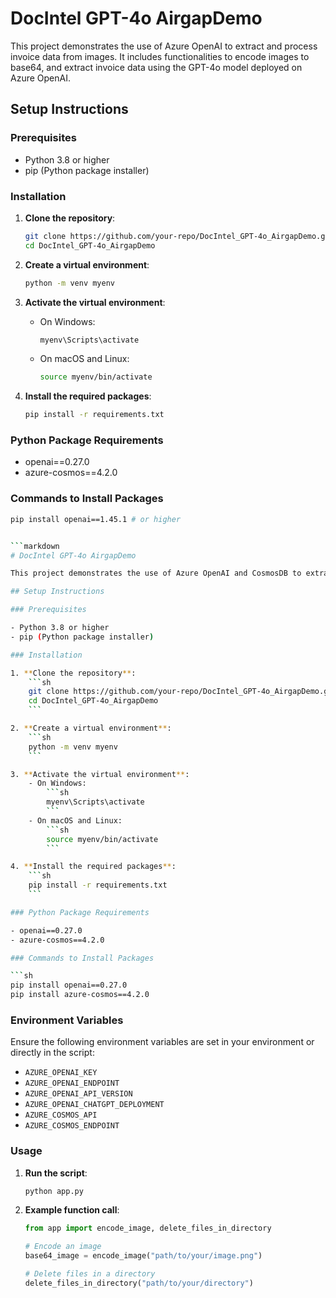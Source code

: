# DocIntel GPT-4o AirgapDemo

This project demonstrates the use of Azure OpenAI to extract and process invoice data from images. It includes functionalities to encode images to base64, and extract invoice data using the GPT-4o model deployed on Azure OpenAI.

## Setup Instructions

### Prerequisites

- Python 3.8 or higher
- pip (Python package installer)

### Installation

1. **Clone the repository**:
    ```sh
    git clone https://github.com/your-repo/DocIntel_GPT-4o_AirgapDemo.git
    cd DocIntel_GPT-4o_AirgapDemo
    ```

2. **Create a virtual environment**:
    ```sh
    python -m venv myenv
    ```

3. **Activate the virtual environment**:
    - On Windows:
        ```sh
        myenv\Scripts\activate
        ```
    - On macOS and Linux:
        ```sh
        source myenv/bin/activate
        ```

4. **Install the required packages**:
    ```sh
    pip install -r requirements.txt
    ```

### Python Package Requirements

- openai==0.27.0
- azure-cosmos==4.2.0

### Commands to Install Packages

```sh
pip install openai==1.45.1 # or higher


```markdown
# DocIntel GPT-4o AirgapDemo

This project demonstrates the use of Azure OpenAI and CosmosDB to extract and process invoice data from images. It includes functionalities to encode images to base64, delete files in a directory, and extract invoice data using the GPT-4o model deployed on Azure OpenAI.

## Setup Instructions

### Prerequisites

- Python 3.8 or higher
- pip (Python package installer)

### Installation

1. **Clone the repository**:
    ```sh
    git clone https://github.com/your-repo/DocIntel_GPT-4o_AirgapDemo.git
    cd DocIntel_GPT-4o_AirgapDemo
    ```

2. **Create a virtual environment**:
    ```sh
    python -m venv myenv
    ```

3. **Activate the virtual environment**:
    - On Windows:
        ```sh
        myenv\Scripts\activate
        ```
    - On macOS and Linux:
        ```sh
        source myenv/bin/activate
        ```

4. **Install the required packages**:
    ```sh
    pip install -r requirements.txt
    ```

### Python Package Requirements

- openai==0.27.0
- azure-cosmos==4.2.0

### Commands to Install Packages

```sh
pip install openai==0.27.0
pip install azure-cosmos==4.2.0
```

### Environment Variables

Ensure the following environment variables are set in your environment or directly in the script:

- `AZURE_OPENAI_KEY`
- `AZURE_OPENAI_ENDPOINT`
- `AZURE_OPENAI_API_VERSION`
- `AZURE_OPENAI_CHATGPT_DEPLOYMENT`
- `AZURE_COSMOS_API`
- `AZURE_COSMOS_ENDPOINT`

### Usage

1. **Run the script**:
    ```sh
    python app.py
    ```

2. **Example function call**:
    ```python
    from app import encode_image, delete_files_in_directory

    # Encode an image
    base64_image = encode_image("path/to/your/image.png")

    # Delete files in a directory
    delete_files_in_directory("path/to/your/directory")
    ```

